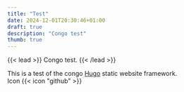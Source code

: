 ```yaml
---
title: "Test"
date: 2024-12-01T20:30:46+01:00
draft: true
description: "Congo test"
thumb: true
---
```


{{< lead >}}
Congo test.
{{< /lead >}}

This is a test of the congo [Hugo](https://gohugo.io/) static website framework.
\
Icon {{< icon "github" >}}
